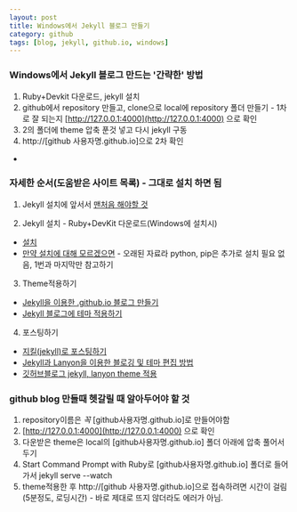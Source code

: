 ```yaml
---
layout: post
title: Windows에서 Jekyll 블로그 만들기
category: github
tags: [blog, jekyll, github.io, windows]
---
```


### Windows에서 Jekyll 블로그 만드는 '간략한' 방법
1. Ruby+Devkit 다운로드, jekyll 설치
2. github에서 repository 만들고, clone으로 local에 repository 폴더 만들기 - 1차로 잘 되는지 [http://127.0.0.1:4000](http://127.0.0.1:4000) 으로 확인
3. 2의 폴더에 theme 압축 푼것 넣고 다시 jekyll 구동 
4. http://[github 사용자명.github.io]으로 2차 확인


-


### 자세한 순서(도움받은 사이트 목록) - 그대로 설치 하면 됨  
1. Jekyll 설치에 앞서서
[맨처음 해야할 것](https://pages.github.com/)

2. Jekyll 설치 - Ruby+DevKit 다운로드(Windows에 설치시)
- [설치]( https://blog.psangwoo.com/coding/2017/04/02/install-jekyll-on-windows.html)
-  [만약 설치에 대해 모르겠으면](http://tech.whatap.io/2015/09/11/install-jekyll-on-windows/) - 오래된 자료라 python, pip은 추가로 설치 필요 없음, 1번과 마지막만 참고하기

3. Theme적용하기
-  [Jekyll을 이용한 .github.io 블로그 만들기](https://gmlwjd9405.github.io/2017/10/06/Jekyll-github.io-blog-3.html)
-  [Jekyll 블로그에 테마 적용하기](http://my2kong.net/2016/07/07/jekyll-blogging-theme/)

4. 포스팅하기
- [지킬(jekyll)로 포스팅하기](https://jungtaejtkim.github.io/dev/2017/05/02/posting/)
- [Jekyll과 Lanyon을 이용한 블로깅 및 테마 편집 방법](https://minyoungjung.github.io/%ED%99%98%EA%B2%BD%EC%84%A4%EC%A0%95/%EB%B8%94%EB%A1%9C%EA%B7%B8/2017/05/31/lanyon-theme-customize/)
- [깃허브블로그 jekyll, lanyon theme 적용](https://wkimdev.github.io/jekyll/2018/04/06/blog-theme-change/)


### github blog 만들때 헷갈릴 때 알아두어야 할 것
1. repository이름은 *꼭* [github사용자명.github.io]로 만들어야함
2. [http://127.0.0.1:4000](http://127.0.0.1:4000) 으로 확인
3. 다운받은 theme은 local의 [github사용자명.github.io] 폴더 아래에 압축 풀어서 두기
4. Start Command Prompt with Ruby로 [github사용자명.github.io] 폴더로 들어가서 jekyll serve --watch
5. theme적용한 후 http://[github 사용자명.github.io]으로 접속하려면 시간이 걸림(5분정도, 로딩시간) - 바로 제대로 뜨지 않더라도 에러가 아님.

